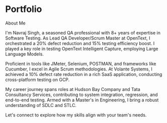# Portfolio

About Me 

I'm Navraj Singh, a seasoned QA professional with 8+ years of expertise in Software Testing. As Lead QA Developer/Scrum Master at OpenText, I orchestrated a 20% defect reduction and 15% testing efficiency boost. I played a key role in testing OpenText Intelligent Capture, employing Large Language Models.

Proficient in tools like JMeter, Selenium, POSTMAN, and frameworks like Cucumber, I excel in Agile Scrum methodologies. At Volante Systems, I achieved a 10% defect rate reduction in a rich SaaS application, conducting cross-platform testing on GCP.

My career journey spans roles at Hudson Bay Company and Tata Consultancy Services, contributing to system integration, regression, and end-to-end testing. Armed with a Master's in Engineering, I bring a robust understanding of SDLC and STLC.

Let's connect to explore how my skills align with your team's needs.